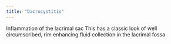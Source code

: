 ```yaml
---
title: "Dacrocystitis"
---
```

Inflammation of the lacrimal sac
This has a classic look of well circumscribed, rim enhancing fluid collection in the lacrimal fossa

